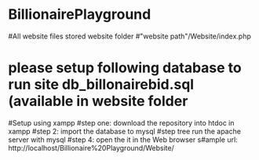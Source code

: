# BillionairePlayground
#All website files stored website folder 
#"website path"/Website/index.php
# please setup following database to run site db_billonairebid.sql (available in website folder 

#Setup using xampp
#step one:  download the repository into htdoc in xampp
#step 2:  import the database to mysql
#step tree  run the apache server with mysql
#step 4:  open the it in the Web browser 
s#ample url: http://localhost/Billionaire%20Playground/Website/
